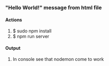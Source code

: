 <h3>"Hello World!" message from html file</h3>
<h4>Actions</h4>
<ol>
	<li>$ sudo npm install</li>
	<li>$ npm run server</li>
</ol>

<h4>Output</h4>
<ol>
	<li>In console see that nodemon come to work</li>
</ol>
